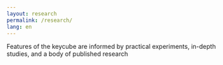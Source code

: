 ```yaml
---
layout: research
permalink: /research/
lang: en
---
```


Features of the keycube are informed by practical experiments, in-depth studies, and a body of published research